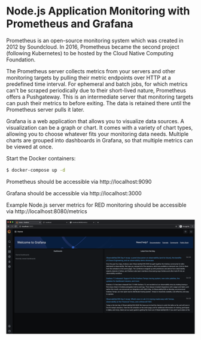 # Node.js Application Monitoring with Prometheus and Grafana

Prometheus is an open-source monitoring system which was created in 2012 by Soundcloud. In 2016, Prometheus became the second project (following Kubernetes) to be hosted by the Cloud Native Computing Foundation.

The Prometheus server collects metrics from your servers and other monitoring targets by pulling their metric endpoints over HTTP at a predefined time interval. For ephemeral and batch jobs, for which metrics can't be scraped periodically due to their short-lived nature, Prometheus offers a Pushgateway. This is an intermediate server that monitoring targets can push their metrics to before exiting. The data is retained there until the Prometheus server pulls it later.

Grafana is a web application that allows you to visualize data sources. A visualization can be a graph or chart. It comes with a variety of chart types, allowing you to choose whatever fits your monitoring data needs. Multiple charts are grouped into dashboards in Grafana, so that multiple metrics can be viewed at once.

Start the Docker containers:

```bash
$ docker-compose up -d
```

Prometheus should be accessible via http://localhost:9090

Grafana should be accessible via http://localhost:3000

Example Node.js server metrics for RED monitoring should be accessible via http://localhost:8080/metrics

![grafana.png](./assets/grafana.png)
